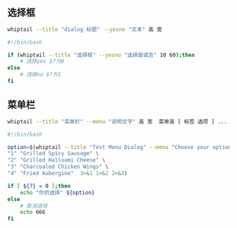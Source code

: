 <!--
 * @Description: 
 * @Version: 1.0
 * @Author: DaLao
 * @Email: dalao_li@163.com
 * @Date: 2021-10-22 20:25:26
 * @LastEditors: DaLao
 * @LastEditTime: 2021-10-22 21:30:16
-->


## 选择框

```sh
whiptail --title "dialog 标题" --yesno "文本" 高 宽
```

```sh
#!/bin/bash

if (whiptail --title "选择框" --yesno "选择是或否" 10 60);then
    # 选择yes $?为0
else
    # 选择no $?为1
fi
```

## 菜单栏

```sh
whiptail --title "菜单栏" --menu "说明文字" 高 宽  菜单高 [ 标签 选项 ] ...
```

```sh
#!/bin/bash

option=$(whiptail --title "Test Menu Dialog" --menu "Choose your option" 15 60 4 \
"1" "Grilled Spicy Sausage" \
"2" "Grilled Halloumi Cheese" \
"3" "Charcoaled Chicken Wings" \
"4" "Fried Aubergine"  3>&1 1>&2 2>&3)

if [ ${?} = 0 ];then
    echo "你的选择" ${option}
else
    # 取消选择
    echo 666
fi
```